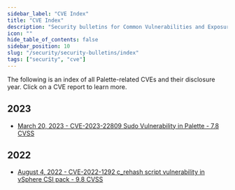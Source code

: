 ```yaml
---
sidebar_label: "CVE Index"
title: "CVE Index"
description: "Security bulletins for Common Vulnerabilities and Exposures (CVEs) related to Palette"
icon: ""
hide_table_of_contents: false
sidebar_position: 10
slug: "/security/security-bulletins/index"
tags: ["security", "cve"]
---
```


The following is an index of all Palette-related CVEs and their disclosure year. Click on a CVE report to learn more.

## 2023

- [March 20, 2023 - CVE-2023-22809 Sudo Vulnerability in Palette - 7.8 CVSS](/security/security-bulletins/cve-reports#march20,2023-cve-2023-22809sudovulnerabilityinpalette-7.8cvss)


## 2022

- [August 4, 2022 - CVE-2022-1292 c_rehash script vulnerability in vSphere CSI pack - 9.8 CVSS](/security/security-bulletins/cve-reports#august4,2022-cve-2022-1292c_rehashscriptvulnerabilityinvspherecsipack-9.8cvss)


<br />